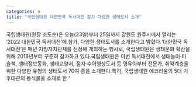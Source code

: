 ```yaml
---
categories: a
title: "국립생태원 대한민국 독서대전 참가 다양한 생태도서 소개"
---
```

국립생태원(원장 조도순)은 오늘(23일)부터 25일까지 강원도 원주시에서 열리는 ‘2022 대한민국 독서대전’에 참가, 다양한 생태도서를 소개한다고 밝혔다.‘대한민국 독서대전’은 매년 지방자치단체를 선정해 개최하는 행사로, 국립생태원은 생태문화 확산을 위해 2016년부터 꾸준히 참가하고 있다.국립생태원은 이번 독서대전에서 생태놀이·미술책, 생태정보동화, 생태교양서, 점자·수어영상도서 등 영유아부터 전문가, 취약계층을 위한 다양한 유형의 생태도서 70여 종을 소개한다.특히, 국립생태원 에코리움의 5대 기후대관의 동식물을 소재로 한 ‘